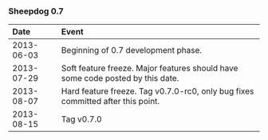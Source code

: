 ### Sheepdog 0.7

| Date       | Event                                                                           |
|:-----------|:--------------------------------------------------------------------------------|
| 2013-06-03 | Beginning of 0.7 development phase.                                             |
| 2013-07-29 | Soft feature freeze. Major features should have some code posted by this date.  |
| 2013-08-07 | Hard feature freeze. Tag v0.7.0-rc0, only bug fixes committed after this point. |
| 2013-08-15 | Tag v0.7.0                                                                      |
